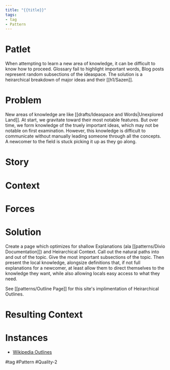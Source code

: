 ```yaml
---
title: "{{title}}"
tags:
- tag
- Pattern
---
```

# Patlet
When attempting to learn a new area of knowledge, it can be difficult to know how to proceed.  Glossary fail to highlight important words, Blog posts represent random subsections of the ideaspace.  The solution is a heirarchical breakdown of major ideas and their [[h1/Sazen]].

# Problem
New areas of knowledge are like [[drafts/Ideaspace and Words|Unexplored Land]]. At start, we gravitate toward their most notable features.  But over time, we form knowledge of the truely important ideas, which may not be notable on first examination.  However, this knowledge is difficult to communicate without manually leading someone through all the concepts.  A newcomer to the field is stuck picking it up as they go along.

# Story

# Context

# Forces

# Solution
Create a page which optimizes for shallow Explanations (ala [[patterns/Divio Documentation]]) and Heirarchical Context. Call out the natural paths into and out of the topic.  Give the most important subsections of the topic.  Then present the local knowledge, alongsize definitions that, if not full explanations for a newcomer, at least allow them to direct themselves to the knowledge they want, while also allowing locals easy access to what they need.

See [[patterns/Outline Page]] for this site's implimentation of Heirarchical Outlines.

# Resulting Context

# Instances
- [Wikipedia Outlines](https://en.wikipedia.org/wiki/Wikipedia:Contents/Outlines)

#tag #Pattern #Quality-2